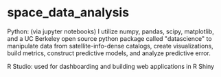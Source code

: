 # space_data_analysis
Python: (via jupyter notebooks) I utilize numpy, pandas, scipy, matplotlib, and a UC Berkeley open source python package called "datascience" to manipulate data from satellite-info-dense catalogs, create visualizations, build metrics, construct predictive models, and analyze predictive error.

R Studio: used for dashboarding and building web applications in R Shiny
